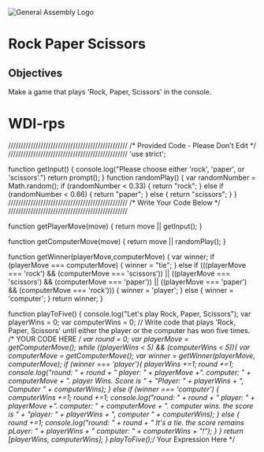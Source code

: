 ![General Assembly Logo](http://i.imgur.com/ke8USTq.png)

# Rock Paper Scissors

## Objectives

Make a game that plays 'Rock, Paper, Scissors' in the console.
# WDI-rps
////////////////////////////////////////////////
/*   Provided Code - Please Don't Edit   */
////////////////////////////////////////////////
'use strict';

function getInput() {
console.log("Please choose either 'rock', 'paper', or 'scissors'.")
return prompt();
}
function randomPlay() {
var randomNumber = Math.random();
if (randomNumber < 0.33) {
return "rock";
} else if (randomNumber < 0.66) {
return "paper";
} else {
return "scissors";
}
}
////////////////////////////////////////////////
/*           Write Your Code Below            */
////////////////////////////////////////////////

function getPlayerMove(move) {
return move || getInput();
}

function getComputerMove(move) {
return move || randomPlay();
}

function getWinner(playerMove,computerMove) {
var winner;
if (playerMove === computerMove) {
winner = "tie";
} else if (((playerMove === 'rock') && (computerMove === 'scissors')) ||
((playerMove === 'scissors') && (computerMove === 'paper')) ||
((playerMove === 'paper') && (computerMove === 'rock'))) {
winner = 'player';
} else {
winner = 'computer';
}
return winner;
}

function playToFive() {
console.log("Let's play Rock, Paper, Scissors");
var playerWins = 0;
var computerWins = 0;
// Write code that plays 'Rock, Paper, Scissors' until either the player or the computer has won five times.
/* YOUR CODE HERE */
var round = 0;
var playerMove =  getComputerMove();
while ((playerWins < 5) && (computerWins < 5)){
var computerMove = getComputerMove();
var winner = getWinner(playerMove, computerMove);
if (winner === 'player'){
playerWins +=1;
round +=1;
console.log("round: " + round + " player: " + playerMove +". computer: " + computerMove + ". player Wins. Score is " + "Player: " + playerWins + ", Computer " + computerWins);
} else if (winner === 'computer') {
computerWins +=1;
round +=1;
console.log("round: " + round + " player: " + playerMove +". computer: " + computerMove + ". computer wins. the score is " + "player: " + playerWins + ", computer " + computerWins);
} else {
round +=1;
console.log("round: " + round + " It's a tie. the score remains pLayer: " + playerWins + " computer: " + computerWins + "!");
}
}
return [playerWins, computerWins];
}
playToFive();/* Your Expression Here */